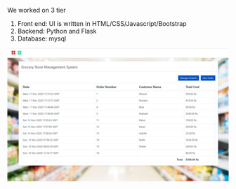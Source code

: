 
We worked on 3 tier
1. Front end: UI is written in HTML/CSS/Javascript/Bootstrap
2. Backend: Python and Flask
3. Database: mysql

![](homepage.JPG)





